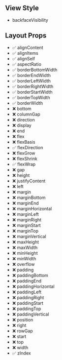 ## View Style

- backfaceVisibility

## Layout Props
- ✅ alignContent
- ✅ alignItems
- ✅ alignSelf
- ✅ aspectRatio
- ✅ borderBottomWidth
- ✅ borderEndWidth
- ✅ borderLeftWidth
- ✅ borderRightWidth
- ✅ borderStartWidth
- ✅ borderTopWidth
- ✅ borderWidth
- ❌ bottom
- ❌ columnGap
- ❌ direction
- ❌ display
- ❌ end
- ❌ flex
- ❌ flexBasis
- ✅ flexDirection
- ❌ flexGrow
- ❌ flexShrink
- ✅ flexWrap
- ❌ gap
- ❌ height
- ❌ justifyContent
- ❌ left
- ❌ margin
- ❌ marginBottom
- ❌ marginEnd
- ❌ marginHorizontal
- ❌ marginLeft
- ❌ marginRight
- ❌ marginStart
- ❌ marginTop
- ❌ marginVertical
- ❌ maxHeight
- ❌ maxWidth
- ❌ minHeight
- ❌ minWidth
- ❌ overflow
- ❌ padding
- ❌ paddingBottom
- ❌ paddingEnd
- ❌ paddingHorizontal
- ❌ paddingLeft
- ❌ paddingRight
- ❌ paddingStart
- ❌ paddingTop
- ❌ paddingVertical
- ❌ position
- ❌ right
- ❌ rowGap
- ❌ start
- ❌ top
- ❌ width
- ✅ zIndex